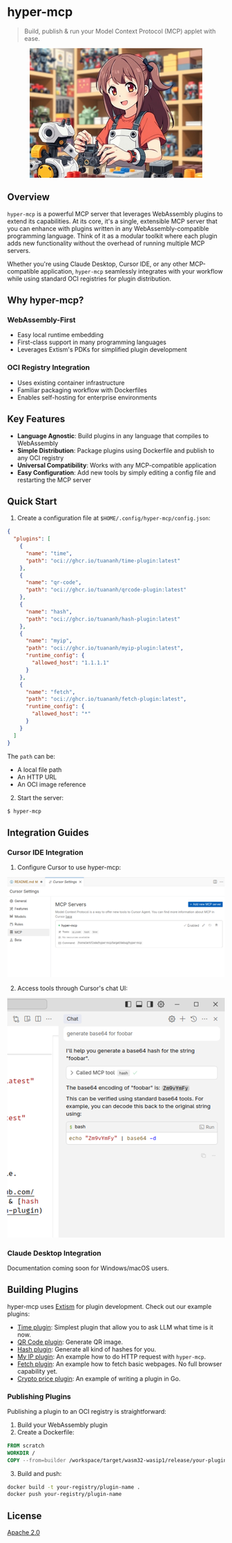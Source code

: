 # hyper-mcp

> Build, publish & run your Model Context Protocol (MCP) applet with ease.

<p align="center">
  <img src="./assets/ai.jpg" style="height: 300px;">
</p>

## Overview

`hyper-mcp` is a powerful MCP server that leverages WebAssembly plugins to extend its capabilities. At its core, it's a single, extensible MCP server that you can enhance with plugins written in any WebAssembly-compatible programming language. Think of it as a modular toolkit where each plugin adds new functionality without the overhead of running multiple MCP servers.

Whether you're using Claude Desktop, Cursor IDE, or any other MCP-compatible application, `hyper-mcp` seamlessly integrates with your workflow while using standard OCI registries for plugin distribution.

## Why hyper-mcp?

### WebAssembly-First

- Easy local runtime embedding
- First-class support in many programming languages
- Leverages Extism's PDKs for simplified plugin development

### OCI Registry Integration

- Uses existing container infrastructure
- Familiar packaging workflow with Dockerfiles
- Enables self-hosting for enterprise environments

## Key Features

- **Language Agnostic**: Build plugins in any language that compiles to WebAssembly
- **Simple Distribution**: Package plugins using Dockerfile and publish to any OCI registry
- **Universal Compatibility**: Works with any MCP-compatible application
- **Easy Configuration**: Add new tools by simply editing a config file and restarting the MCP server

## Quick Start

1. Create a configuration file at `$HOME/.config/hyper-mcp/config.json`:

```json
{
  "plugins": [
    {
      "name": "time",
      "path": "oci://ghcr.io/tuananh/time-plugin:latest"
    },
    {
      "name": "qr-code",
      "path": "oci://ghcr.io/tuananh/qrcode-plugin:latest"
    },
    {
      "name": "hash",
      "path": "oci://ghcr.io/tuananh/hash-plugin:latest"
    },
    {
      "name": "myip",
      "path": "oci://ghcr.io/tuananh/myip-plugin:latest",
      "runtime_config": {
        "allowed_host": "1.1.1.1"
      }
    },
    {
      "name": "fetch",
      "path": "oci://ghcr.io/tuananh/fetch-plugin:latest",
      "runtime_config": {
        "allowed_host": "*"
      }
    }
  ]
}

```

The `path` can be:
- A local file path
- An HTTP URL
- An OCI image reference

2. Start the server:

```sh
$ hyper-mcp
```

## Integration Guides

### Cursor IDE Integration

1. Configure Cursor to use hyper-mcp:

![cursor mcp](./assets/cursor-mcp.png)

2. Access tools through Cursor's chat UI:

![cursor mcp chat](./assets/cursor-mcp-1.png)

### Claude Desktop Integration

Documentation coming soon for Windows/macOS users.

## Building Plugins

hyper-mcp uses [Extism](https://github.com/extism/extism) for plugin development. Check out our example plugins:

- [Time plugin](https://github.com/tuananh/hyper-mcp/tree/main/examples/plugins/time): Simplest plugin that allow you to ask LLM what time is it now.
- [QR Code plugin](https://github.com/tuananh/hyper-mcp/tree/main/examples/plugins/qr-code): Generate QR image.
- [Hash plugin](https://github.com/tuananh/hyper-mcp/tree/main/examples/plugins/hash): Generate all kind of hashes for you.
- [My IP plugin](https://github.com/tuananh/hyper-mcp/tree/main/examples/plugins/myip): An example how to do HTTP request with `hyper-mcp`.
- [Fetch plugin](https://github.com/tuananh/hyper-mcp/tree/main/examples/plugins/fetch): An example how to fetch basic webpages. No full browser capability yet.
- [Crypto price plugin](https://github.com/tuananh/hyper-mcp/tree/main/examples/plugins/crypto-price): An example of writing a plugin in Go.

### Publishing Plugins

Publishing a plugin to an OCI registry is straightforward:

1. Build your WebAssembly plugin
2. Create a Dockerfile:

```dockerfile
FROM scratch
WORKDIR /
COPY --from=builder /workspace/target/wasm32-wasip1/release/your-plugin.wasm /plugin.wasm
```

3. Build and push:
```sh
docker build -t your-registry/plugin-name .
docker push your-registry/plugin-name
```

## License

[Apache 2.0](./LICENSE)
